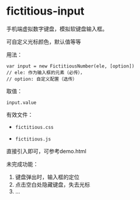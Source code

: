 # fictitious-input

手机端虚拟数字键盘，模拟软键盘输入框。

可自定义光标颜色，默认值等等

用法：

```
var input = new FictitiousNumber(ele, [option]) 
// ele: 作为输入框的元素（必传），
// option: 自定义配置（选传）
```

取值：

```
input.value
```

有效文件：

- ```
  fictitious.css
  ```

- ```
  fictitious.js
  ```

直接引入即可，可参考demo.html



未完成功能：

1. 键盘弹出时，输入框的定位
2. 点击空白处隐藏键盘，失去光标
3. ...

